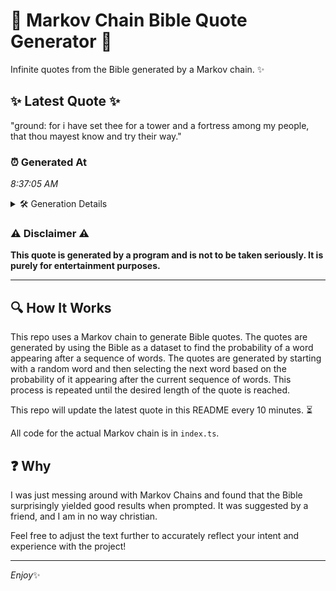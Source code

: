 # 📖 Markov Chain Bible Quote Generator 📖

Infinite quotes from the Bible generated by a Markov chain. ✨

## ✨ Latest Quote ✨
"ground: for i have set thee for a tower and a fortress among my people, that thou mayest know and try their way."

### ⏰ Generated At
*8:37:05 AM*

<details>
    <summary>🛠️ Generation Details</summary>
    <p>
        <strong>🌱 Seed:</strong> ground:<br>
        <strong>🔄 Iterations:</strong> 22<br>
        <strong>📜 Context History:</strong><br>[ ground: ]: for<br>[ ground:, for ]: i<br>[ ground:, for, i ]: have<br>[ ground:, for, i, have ]: set<br>[ ground:, for, i, have, set ]: thee<br>[ ground:, for, i, have, set, thee ]: for<br>[ for, i, have, set, thee, for ]: a<br>[ i, have, set, thee, for, a ]: tower<br>[ have, set, thee, for, a, tower ]: and<br>[ set, thee, for, a, tower, and ]: a<br>[ thee, for, a, tower, and, a ]: fortress<br>[ for, a, tower, and, a, fortress ]: among<br>[ a, tower, and, a, fortress, among ]: my<br>[ tower, and, a, fortress, among, my ]: people,<br>[ and, a, fortress, among, my, people, ]: that<br>[ a, fortress, among, my, people,, that ]: thou<br>[ fortress, among, my, people,, that, thou ]: mayest<br>[ among, my, people,, that, thou, mayest ]: know<br>[ my, people,, that, thou, mayest, know ]: and<br>[ people,, that, thou, mayest, know, and ]: try<br>[ that, thou, mayest, know, and, try ]: their<br>[ thou, mayest, know, and, try, their ]: way.<br>
    </p>
</details>

### ⚠️ Disclaimer ⚠️
**This quote is generated by a program and is not to be taken seriously. It is purely for entertainment purposes.**

---

## 🔍 How It Works

This repo uses a Markov chain to generate Bible quotes. The quotes are generated by using the Bible as a dataset to find the probability of a word appearing after a sequence of words. The quotes are generated by starting with a random word and then selecting the next word based on the probability of it appearing after the current sequence of words. This process is repeated until the desired length of the quote is reached.

This repo will update the latest quote in this README every 10 minutes. ⏳

All code for the actual Markov chain is in `index.ts`.

## ❓ Why

I was just messing around with Markov Chains and found that the Bible surprisingly yielded good results when prompted. 
It was suggested by a friend, and I am in no way christian.

Feel free to adjust the text further to accurately reflect your intent and experience with the project!

---

*Enjoy*✨
